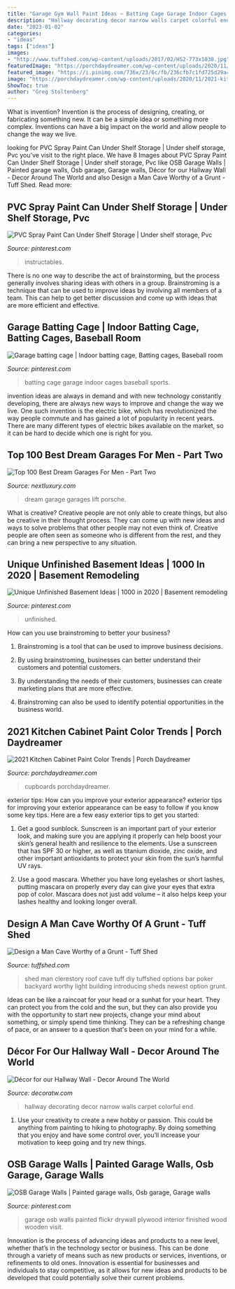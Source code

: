 ```yaml
---
title: "Garage Gym Wall Paint Ideas ~ Batting Cage Garage Indoor Cages Baseball Sports"
description: "Hallway decorating decor narrow walls carpet colorful end"
date: "2023-01-02"
categories:
- "ideas"
tags: ["ideas"]
images:
- "http://www.tuffshed.com/wp-content/uploads/2017/02/HS2-773x1030.jpg"
featuredImage: "https://porchdaydreamer.com/wp-content/uploads/2020/11/2021-kitchen-cabinet-paint-colors-top-nine.jpg"
featured_image: "https://i.pinimg.com/736x/23/6c/fb/236cfb7c1fd725d29a46ce1994e243f4--garage-walls-osb.jpg"
image: "https://porchdaydreamer.com/wp-content/uploads/2020/11/2021-kitchen-cabinet-paint-colors-top-nine.jpg"
ShowToc: true
author: "Greg Stoltenberg"
---
```



What is invention?
Invention is the process of designing, creating, or fabricating something new. It can be a simple idea or something more complex. Inventions can have a big impact on the world and allow people to change the way we live.

	

		
looking for PVC Spray Paint Can Under Shelf Storage | Under shelf storage, Pvc you've visit to the right place. We have 8 Images about PVC Spray Paint Can Under Shelf Storage | Under shelf storage, Pvc like OSB Garage Walls | Painted garage walls, Osb garage, Garage walls, Décor for our Hallway Wall - Decor Around The World and also Design a Man Cave Worthy of a Grunt - Tuff Shed. Read more:
		
    
## PVC Spray Paint Can Under Shelf Storage | Under Shelf Storage, Pvc

<img loading=lazy src="https://i.pinimg.com/736x/dc/8d/42/dc8d423de9e7e13bb01fb466f9801468--spray-can-storage-spray-paint-cans.jpg" onerror="this.onerror=null;this.src='https://tse2.mm.bing.net/th?id=OIP.p_uC1ZPuo53CBOTAWiDZxQHaGK&amp;pid=15.1';" alt="PVC Spray Paint Can Under Shelf Storage | Under shelf storage, Pvc">

_Source: pinterest.com_

>instructables. 

	

There is no one way to describe the act of brainstorming, but the process generally involves sharing ideas with others in a group. Brainstroming is a technique that can be used to improve ideas by involving all members of a team. This can help to get better discussion and come up with ideas that are more efficient and effective.

    
## Garage Batting Cage | Indoor Batting Cage, Batting Cages, Baseball Room

<img loading=lazy src="https://i.pinimg.com/736x/29/c0/5f/29c05fbde294c38d92785574761bb3a0.jpg" onerror="this.onerror=null;this.src='https://tse2.mm.bing.net/th?id=OIP.9QI6GM-cmGWS3vteQJgl2QHaKw&amp;pid=15.1';" alt="Garage batting cage | Indoor batting cage, Batting cages, Baseball room">

_Source: pinterest.com_

>batting cage garage indoor cages baseball sports. 

	

invention ideas are always in demand and with new technology constantly developing, there are always new ways to improve and change the way we live. One such invention is the electric bike, which has revolutionized the way people commute and has gained a lot of popularity in recent years. There are many different types of electric bikes available on the market, so it can be hard to decide which one is right for you.

    
## Top 100 Best Dream Garages For Men - Part Two

<img loading=lazy src="http://nextluxury.com/wp-content/uploads/three-story-lift-mens-porsche-dream-garage.jpg" onerror="this.onerror=null;this.src='https://tse2.mm.bing.net/th?id=OIP.mdrDjaLm3Xoq102VZmcbtwAAAA&amp;pid=15.1';" alt="Top 100 Best Dream Garages For Men - Part Two">

_Source: nextluxury.com_

>dream garage garages lift porsche. 

	

What is creative?
Creative people are not only able to create things, but also be creative in their thought process. They can come up with new ideas and ways to solve problems that other people may not even think of. Creative people are often seen as someone who is different from the rest, and they can bring a new perspective to any situation.

    
## Unique Unfinished Basement Ideas | 1000 In 2020 | Basement Remodeling

<img loading=lazy src="https://i.pinimg.com/736x/ed/63/c5/ed63c516b2192f4f932eefd716986c35.jpg" onerror="this.onerror=null;this.src='https://tse2.mm.bing.net/th?id=OIP.2PVbvn0-5fIz_iSB-t8E4gHaLG&amp;pid=15.1';" alt="Unique Unfinished Basement Ideas | 1000 in 2020 | Basement remodeling">

_Source: pinterest.com_

>unfinished. 

	

How can you use brainstroming to better your business?
1. Brainstroming is a tool that can be used to improve business decisions.
2. By using brainstroming, businesses can better understand their customers and potential customers.

3. By understanding the needs of their customers, businesses can create marketing plans that are more effective.

4. Brainstroming can also be used to identify potential opportunities in the business world.

    
## 2021 Kitchen Cabinet Paint Color Trends | Porch Daydreamer

<img loading=lazy src="https://porchdaydreamer.com/wp-content/uploads/2020/11/2021-kitchen-cabinet-paint-colors-top-nine.jpg" onerror="this.onerror=null;this.src='https://tse2.mm.bing.net/th?id=OIP.4lvj85bpIDSDgqJRw9jvMAHaE6&amp;pid=15.1';" alt="2021 Kitchen Cabinet Paint Color Trends | Porch Daydreamer">

_Source: porchdaydreamer.com_

>cupboards porchdaydreamer. 

	

exterior tips: How can you improve your exterior appearance?
exterior tips for improving your exterior appearance can be easy to follow if you know some key tips. Here are a few easy exterior tips to get you started:
1. Get a good sunblock. Sunscreen is an important part of your exterior look, and making sure you are applying it properly can help boost your skin’s general health and resilience to the elements. Use a sunscreen that has SPF 30 or higher, as well as titanium dioxide, zinc oxide, and other important antioxidants to protect your skin from the sun’s harmful UV rays.

2. Use a good mascara. Whether you have long eyelashes or short lashes, putting mascara on properly every day can give your eyes that extra pop of color. Mascara does not just add volume – it also helps keep your lashes healthy and looking longer overall.

    
## Design A Man Cave Worthy Of A Grunt - Tuff Shed

<img loading=lazy src="http://www.tuffshed.com/wp-content/uploads/2017/02/HS2-773x1030.jpg" onerror="this.onerror=null;this.src='https://tse3.mm.bing.net/th?id=OIP.FCN1WtAaKiOkxYValSHB5wHaJ3&amp;pid=15.1';" alt="Design a Man Cave Worthy of a Grunt - Tuff Shed">

_Source: tuffshed.com_

>shed man clerestory roof cave tuff diy tuffshed options bar poker backyard worthy light building introducing sheds newest option grunt. 

	

Ideas can be like a raincoat for your head or a sunhat for your heart. They can protect you from the cold and the sun, but they can also provide you with the opportunity to start new projects, change your mind about something, or simply spend time thinking. They can be a refreshing change of pace, or an answer to a question that's been on your mind for a while.

    
## Décor For Our Hallway Wall - Decor Around The World

<img loading=lazy src="http://decoratw.com/wp-content/uploads/2016/05/narrow-hallway-decorating-ideas-with-green-walls-and-framed-wall-arts.jpg" onerror="this.onerror=null;this.src='https://tse4.mm.bing.net/th?id=OIP.oOR6J-kupaBpFcUPEoJQaQHaKZ&amp;pid=15.1';" alt="Décor for our Hallway Wall - Decor Around The World">

_Source: decoratw.com_

>hallway decorating decor narrow walls carpet colorful end. 

	

1. Use your creativity to create a new hobby or passion. This could be anything from painting to hiking to photography. By doing something that you enjoy and have some control over, you’ll increase your motivation to keep going and try new things.

    
## OSB Garage Walls | Painted Garage Walls, Osb Garage, Garage Walls

<img loading=lazy src="https://i.pinimg.com/736x/23/6c/fb/236cfb7c1fd725d29a46ce1994e243f4--garage-walls-osb.jpg" onerror="this.onerror=null;this.src='https://tse4.mm.bing.net/th?id=OIP.hmwWMk9ztNdwcqIlKg9oBAHaJ3&amp;pid=15.1';" alt="OSB Garage Walls | Painted garage walls, Osb garage, Garage walls">

_Source: pinterest.com_

>garage osb walls painted flickr drywall plywood interior finished wood wooden visit. 

	

Innovation is the process of advancing ideas and products to a new level, whether that’s in the technology sector or business. This can be done through a variety of means such as new products or services, inventions, or refinements to old ones. Innovation is essential for businesses and individuals to stay competitive, as it allows for new ideas and products to be developed that could potentially solve their current problems.

